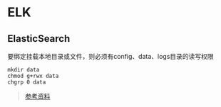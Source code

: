 # ELK
## ElasticSearch
要绑定挂载本地目录或文件，则必须有config、data、logs目录的读写权限

```
mkdir data
chmod g+rwx data
chgrp 0 data
```

  
> [参考资料](https://www.elastic.co/guide/en/elasticsearch/reference/7.17/docker.html)